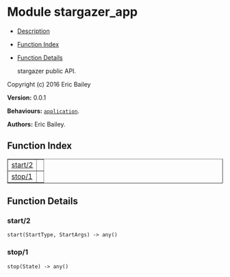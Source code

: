 

# Module stargazer_app #
* [Description](#description)
* [Function Index](#index)
* [Function Details](#functions)

     stargazer public API.

Copyright (c) 2016 Eric Bailey

__Version:__   0.0.1

__Behaviours:__ [`application`](application.md).

__Authors:__ Eric Bailey.

<a name="index"></a>

## Function Index ##


<table width="100%" border="1" cellspacing="0" cellpadding="2" summary="function index"><tr><td valign="top"><a href="#start-2">start/2</a></td><td></td></tr><tr><td valign="top"><a href="#stop-1">stop/1</a></td><td></td></tr></table>


<a name="functions"></a>

## Function Details ##

<a name="start-2"></a>

### start/2 ###

`start(StartType, StartArgs) -> any()`

<a name="stop-1"></a>

### stop/1 ###

`stop(State) -> any()`

